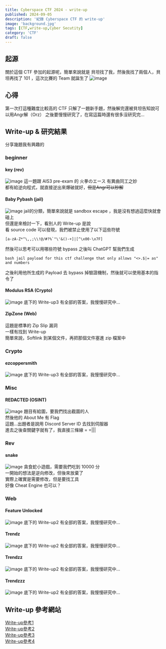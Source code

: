 ```yaml
---
title: Cyberspace CTF 2024 - write-up
published: 2024-09-05
description: '紀錄 Cyberspace CTF 的 write-up'
image: 'background.jpg'
tags: [CTF,write-up,Cyber Secutity]
category: 'CTF'
draft: false 
---
```


## 起源
關於這個 CTF 參加的起源呢，簡單來說就是
貝坦找了我，然後我找了兩個人，貝坦再找了 101 ，這次比賽的 Team 就誕生了
![image](https://hackmd.io/_uploads/SkgItUIUkg.png)
## 心得
第一次打這種難度比較高的 CTF
只解了一題新手題，然後解完還被貝坦告知說可以用Angr解（Orz）
之後要慢慢研究了，在寫這篇時還有很多沒研究完...
## Write-up & 研究結果
分享幾題我有興趣的
### beginner
#### key (rev)
![image](https://hackmd.io/_uploads/BJK8t8II1x.png)
這一題跟 AIS3 pre-exam 的 火拳のエース 有異曲同工之妙  
都有給逆向程式，就直接逆出來爆破就好，~~但是Angr可以秒解~~
#### Baby Pybash (jail)
![image](https://hackmd.io/_uploads/HJZDK88IJe.png)
jail的分類，簡單來說就是 sandbox escape ，我是沒有想過這麼快就會碰上  
但還是來檢討一下，看別人的 Write-up 是說  
看 source code 可以發現，我們被禁止使用了以下這些符號
```
[a-zA-Z*^\,,;\\!@/#?%`"\'&()-+]|[^\x00-\x7F]
```
然後可以思考可以用哪些符號 bypass
之後叫 ChatGPT 幫我們生成
```
bash jail payload for this ctf challenge that only allows "<>.$|= as" and numbers
```
之後利用他所生成的 Payload 去 bypass 掉驗證機制，然後就可以使用基本的指令了
#### Modulus RSA (Crypto)
![image](https://hackmd.io/_uploads/S1FvY888yl.png)
底下的 Write-up3 有全部的答案，我慢慢研究中...
#### ZipZone (Web)
這題是標準的 Zip Slip 漏洞  
一樣有找到 Write-up  
簡單來說，Softlink 到某個文件，再把那個文件塞進 zip 檔案中
### Crypto
#### ezcoppersmith
![image](https://hackmd.io/_uploads/rJADt8LUke.png)
底下的 Write-up3 有全部的答案，我慢慢研究中...
### Misc
#### REDACTED (OSINT)
![image](https://hackmd.io/_uploads/B1r_YIUI1g.png)
題目有給圖，要我們找出截圖的人  
然後他的 About Me 有 Flag  
這題...出題者是說用 Discord Server ID 去找到伺服器  
進去之後查關鍵字就有了，我直接三條線 = =|||
### Rev
#### snake
![image](https://hackmd.io/_uploads/HJ2dK8LUyx.png)
貪食蛇小遊戲，需要我們吃到 10000 分  
一開始的想法是逆向修改，但後來放棄了  
實際上確實是需要修改，但是要找工具  
好像 Cheat Engine 也可以？
### Web
#### Feature Unlocked 
![image](https://hackmd.io/_uploads/S1ZYYIIIJe.png)
底下的 Write-up2 有全部的答案，我慢慢研究中...
#### Trendz
![image](https://hackmd.io/_uploads/B1UYYULUye.png)
底下的 Write-up2 有全部的答案，我慢慢研究中...
#### Trendzz
![image](https://hackmd.io/_uploads/r1TtFLLUkg.png)
底下的 Write-up2 有全部的答案，我慢慢研究中...
#### Trendzzz
![image](https://hackmd.io/_uploads/HkV5FIL8kg.png)
底下的 Write-up2 有全部的答案，我慢慢研究中...
## Write-up 參考網站
[Write-up參考1](https://0x0w1z.medium.com/this-challenge-was-beginner-challenge-in-cyberspace-ctf-2024-in-this-challenge-we-need-to-bypass-5cfa6f802539)  
[Write-up參考2](https://www.cnblogs.com/LAMENTXU/articles/18396244)  
[Write-up參考3](https://blog.csdn.net/weixin_52640415/article/details/141830026)  
[Write-up參考4](https://medium.com/@ELJoOker/cyberspace-ctf-2024-reverse-engineering-challenges-4226b9055547)  